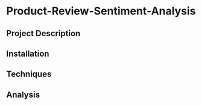 # Product-Review-Sentiment-Analysis

## Project Description

## Installation

## Techniques

## Analysis
